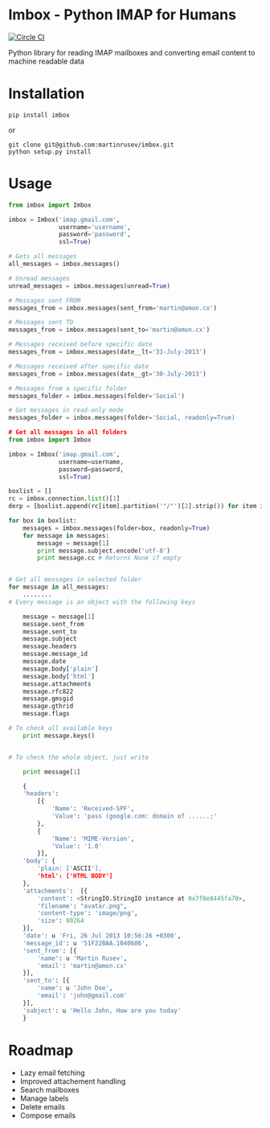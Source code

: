Imbox - Python IMAP for Humans
=======

[![Circle CI](https://circleci.com/gh/wckd/imbox/tree/master.png?circle-token=b71a530429b626c98ae8e5b2f2e2a343bcbdb232)](https://circleci.com/gh/wckd/imbox)


Python library for reading IMAP mailboxes and converting email content to machine readable data

Installation
============

	pip install imbox


or 

	git clone git@github.com:martinrusev/imbox.git
	python setup.py install


Usage 
=====

```python
from imbox import Imbox

imbox = Imbox('imap.gmail.com',
			  username='username', 
			  password='password',
			  ssl=True)

# Gets all messages 
all_messages = imbox.messages()

# Unread messages 
unread_messages = imbox.messages(unread=True)

# Messages sent FROM
messages_from = imbox.messages(sent_from='martin@amon.cx')

# Messages sent TO
messages_from = imbox.messages(sent_to='martin@amon.cx')

# Messages received before specific date
messages_from = imbox.messages(date__lt='31-July-2013')

# Messages received after specific date
messages_from = imbox.messages(date__gt='30-July-2013')

# Messages from a specific folder 
messages_folder = imbox.messages(folder='Social')

# Get messages in read-only mode
messages_folder = inbox.messages(folder='Social, readonly=True)

# Get all messages in all folders
from imbox import Imbox

imbox = Imbox('imap.gmail.com',
              username=username,
              password=password,
              ssl=True)

boxlist = []
rc = imbox.connection.list()[1]
derp = [boxlist.append(rc[item].partition('"/"')[2].strip()) for item in range(len(rc))]

for box in boxlist:
    messages = imbox.messages(folder=box, readonly=True)
    for message in messages:
        message = message[1]
        print message.subject.encode('utf-8')
        print message.cc # Returns None if empty


# Get all messages in selected folder
for message in all_messages:
	........
# Every message is an object with the following keys

    message = message[1]
	message.sent_from
	message.sent_to
	message.subject
	message.headers
	message.message_id
	message.date
	message.body['plain']
	message.body['html']
	message.attachments
    message.rfc822
    message.gmsgid
    message.gthrid
    message.flags

# To check all available keys
	print message.keys()


# To check the whole object, just write

	print message[1]

	{
	'headers': 
		[{
			'Name': 'Received-SPF',
			'Value': 'pass (google.com: domain of ......;'
		}, 
		{
			'Name': 'MIME-Version',
			'Value': '1.0'
		}],
	'body': {
		'plain: ['ASCII'],
		'html': ['HTML BODY']
	},
	'attachments':  [{
		'content': <StringIO.StringIO instance at 0x7f8e8445fa70>, 
		'filename': "avatar.png",
		'content-type': 'image/png',
		'size': 80264
	}],
	'date': u 'Fri, 26 Jul 2013 10:56:26 +0300',
	'message_id': u '51F22BAA.1040606',
	'sent_from': [{
		'name': u 'Martin Rusev',
		'email': 'martin@amon.cx'
	}],
	'sent_to': [{
		'name': u 'John Doe',
		'email': 'john@gmail.com'
	}],
	'subject': u 'Hello John, How are you today'
	}
```

Roadmap 
========
* Lazy email fetching
* Improved attachement handling
* Search mailboxes
* Manage labels
* Delete emails 
* Compose emails

